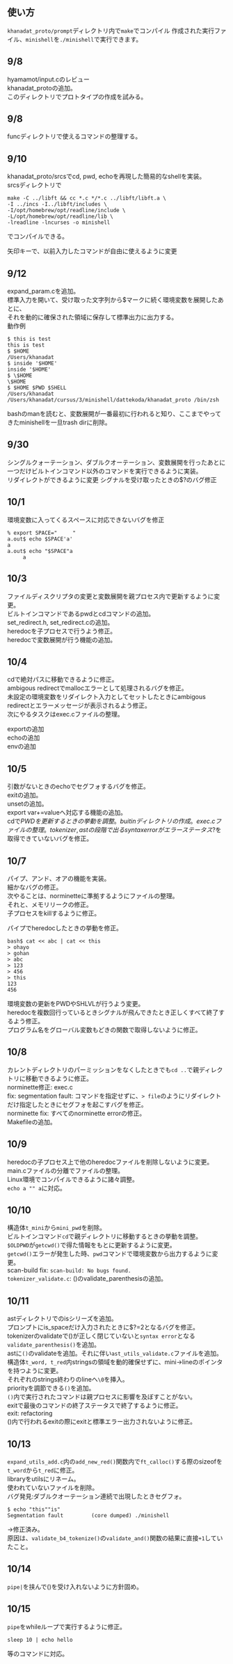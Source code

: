 ## 使い方
`khanadat_proto/prompt`ディレクトリ内で`make`でコンパイル
作成された実行ファイル、`minishell`を`./minishell`で実行できます。

## 9/8
hyamamot/input.cのレビュー   
khanadat_protoの追加。   
このディレクトリでプロトタイプの作成を試みる。   

## 9/8
funcディレクトリで使えるコマンドの整理する。   

## 9/10
khanadat_proto/srcsでcd, pwd, echoを再現した簡易的なshellを実装。   
srcsディレクトリで   
```
make -C ../libft && cc *.c */*.c ../libft/libft.a \
-I ../incs -I../libft/includes \
-I/opt/homebrew/opt/readline/include \
-L/opt/homebrew/opt/readline/lib \
-lreadline -lncurses -o minishell
```
でコンパイルできる。

矢印キーで、以前入力したコマンドが自由に使えるように変更

## 9/12
expand_param.cを追加。    
標準入力を開いて、受け取った文字列から$マークに続く環境変数を展開したあとに、   
それを動的に確保された領域に保存して標準出力に出力する。   
動作例
```
$ this is test
this is test
$ $HOME
/Users/khanadat
$ inside '$HOME'
inside '$HOME'
$ \$HOME
\$HOME
$ $HOME $PWD $SHELL
/Users/khanadat /Users/khanadat/cursus/3/minishell/dattekoda/khanadat_proto /bin/zsh
```

bashのmanを読むと、変数展開が一番最初に行われると知り、ここまでやってきたminishellを一旦trash dirに削除。   

## 9/30
シングルクォーテーション、ダブルクオーテーション、変数展開を行ったあとに一つだけビルトインコマンド以外のコマンドを実行できるように実装。   
リダイレクトができるように変更
シグナルを受け取ったときの$?のバグ修正

## 10/1
環境変数に入ってくるスペースに対応できないバグを修正   
```
% export SPACE="     "
a.out$ echo $SPACE'a'
a
a.out$ echo "$SPACE"a
     a
```

## 10/3
ファイルディスクリプタの変更と変数展開を親プロセス内で更新するように変更。   
ビルトインコマンドであるpwdとcdコマンドの追加。    
set_redirect.h, set_redirect.cの追加。   
heredocを子プロセスで行うよう修正。   
heredocで変数展開が行う機能の追加。   

## 10/4
cdで絶対パスに移動できるように修正。   
ambigous redirectでmallocエラーとして処理されるバグを修正。  
未設定の環境変数をリダイレクト入力としてセットしたときにambigous redirectとエラーメッセージが表示されるよう修正。   
次にやるタスクはexec.cファイルの整理。   

exportの追加   
echoの追加   
envの追加   

## 10/5
引数がないときのechoでセグフォするバグを修正。   
exitの追加。   
unsetの追加。   
export var+=valueへ対応する機能の追加。   
cdで$PWDを更新するときの挙動を調整。   
buitinディレクトリの作成。   
exec.cファイルの整理。   
tokenizer, astの段階で出るsyntax errorがエラーステータス$?を取得できていないバグを修正。   

## 10/7
パイプ、アンド、オアの機能を実装。   
細かなバグの修正。   
次やることは、norminetteに準拠するようにファイルの整理。   
それと、メモリリークの修正。   
子プロセスをkillするように修正。   

パイプでheredocしたときの挙動を修正。   
```
bash$ cat << abc | cat << this
> ohayo
> gohan
> abc
> 123
> 456
> this
123
456
```
環境変数の更新をPWDやSHLVLが行うよう変更。   
heredocを複数回行っているときシグナルが飛んできたとき正しくすべて終了するよう修正。   
プログラム名をグローバル変数もどきの関数で取得しないように修正。   

## 10/8
カレントディレクトリのパーミッションをなくしたときでも`cd ..`で親ディレクトリに移動できるように修正。   
norminette修正: exec.c   
fix: segmentation fault: コマンドを指定せずに、`> file`のようにリダイレクトだけ指定したときにセグフォを起こすバグを修正。   
norminette fix: すべてのnorminette errorの修正。   
Makefileの追加。   

## 10/9
heredocの子プロセス上で他のheredocファイルを削除しないように変更。   
main.cファイルの分離でファイルの整理。   
Linux環境でコンパイルできるように諸々調整。   
`echo a "" a`に対応。   

## 10/10
構造体`t_mini`から`mini_pwd`を削除。   
ビルトインコマンド`cd`で親ディレクトリに移動するときの挙動を調整。   
`$OLDPWD`が`getcwd()`で得た情報をもとに更新するように変更。   
`getcwd()`エラーが発生した時、`pwd`コマンドで環境変数から出力するように変更。   
scan-build fix: `scan-build: No bugs found.`   
`tokenizer_validate.c`: ()のvalidate_parenthesisの追加。   

## 10/11
astディレクトリでのisシリーズを追加。   
プロンプトにis_spaceだけ入力されたときに$?=2となるバグを修正。   
tokenizerのvalidateで()が正しく閉じていないと`syntax error`となる`validate_parenthesis()`を追加。   
astに`()`のvalidateを追加。それに伴い`ast_utils_validate.c`ファイルを追加。   
構造体`t_word, t_red`内stringsの領域を動的確保せずに、mini->lineのポインタを持つように変更。   
それぞれのstrings終わりのlineへ`\0`を挿入。   
priorityを調節できる`()`を追加。   
`()`内で実行されたコマンドは親プロセスに影響を及ぼすことがない。   
exitで最後のコマンドの終了ステータスで終了するように修正。   
exit: refactoring   
()内で行われるexitの際にexitと標準エラー出力されないように修正。   

## 10/13
`expand_utils_add.c`内の`add_new_red()`関数内で`ft_calloc()`する際のsizeofを`t_word`から`t_red`に修正。   
libraryをutilsにリネーム。   
使われていないファイルを削除。   
バグ発見:ダブルクオーテーション連続で出現したときセグフォ。   
```
$ echo "this""is"
Segmentation fault         (core dumped) ./minishell
```
→修正済み。   
原因は、`validate_b4_tokenize()`の`validate_and()`関数の結果に直接`+1`していたこと。   

## 10/14
`pipe|`を挟んで()を受け入れないように方針固め。   

## 10/15
`pipe`をwhileループで実行するように修正。   
```
sleep 10 | echo hello
```
等のコマンドに対応。   